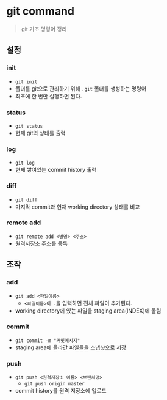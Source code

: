 # git command

> git 기초 명령어 정리



## 설정

### init

- `git init`
- 폴더를 git으로 관리하기 위해 `.git` 폴더를 생성하는 명령어
- 최초에 한 번만 실행하면 된다.



### status

- `git status`
- 현재 git의 상태를 출력



### log

- `git log`
- 현재 쌓여있는 commit history 출력



### diff

- `git diff`
- 마지막 commit과 현재 working directory 상태를 비교



### remote add

- `git remote add <별명> <주소>`
- 원격저장소 주소를 등록



## 조작

### add

- `git add <파일이름>`
  - `<파일이름>`에 `.`을 입력하면 전체 파일이 추가된다.
- working directory에 있는 파일을 staging area(INDEX)에 올림



### commit

- `git commit -m "커밋메시지"`
- staging area에 올라간 파일들을 스냅샷으로 저장



### push

- `git push <원격저장소 이름> <브랜치명>`
  - `git push origin master`
- commit history를 원격 저장소에 업로드

